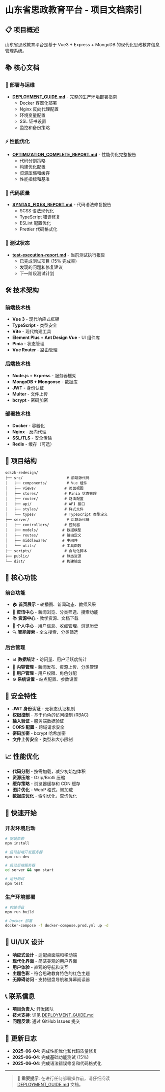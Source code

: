 # 山东省思政教育平台 - 项目文档索引

## 📋 项目概述

山东省思政教育平台是基于 Vue3 + Express + MongoDB 的现代化思政教育信息管理系统。

## 📚 核心文档

### 🚀 部署与运维

- **[DEPLOYMENT_GUIDE.md](./DEPLOYMENT_GUIDE.md)** - 完整的生产环境部署指南
  - Docker 容器化部署
  - Nginx 反向代理配置
  - 环境变量配置
  - SSL 证书设置
  - 监控和备份策略

### ⚡ 性能优化

- **[OPTIMIZATION_COMPLETE_REPORT.md](./OPTIMIZATION_COMPLETE_REPORT.md)** - 性能优化完整报告
  - 代码分割策略
  - 构建优化配置
  - 资源压缩和缓存
  - 性能指标和基准

### 🔧 代码质量

- **[SYNTAX_FIXES_REPORT.md](./SYNTAX_FIXES_REPORT.md)** - 代码语法修复报告
  - SCSS 语法现代化
  - TypeScript 错误修复
  - ESLint 配置优化
  - Prettier 代码格式化

### 🧪 测试状态

- **[test-execution-report.md](./test-execution-report.md)** - 当前测试执行报告
  - 已完成测试项目 (15% 完成率)
  - 发现的问题和修复建议
  - 下一阶段测试计划

## 🛠 技术架构

### 前端技术栈

- **Vue 3** - 现代响应式框架
- **TypeScript** - 类型安全
- **Vite** - 现代构建工具
- **Element Plus + Ant Design Vue** - UI 组件库
- **Pinia** - 状态管理
- **Vue Router** - 路由管理

### 后端技术栈

- **Node.js + Express** - 服务器框架
- **MongoDB + Mongoose** - 数据库
- **JWT** - 身份认证
- **Multer** - 文件上传
- **bcrypt** - 密码加密

### 部署技术栈

- **Docker** - 容器化
- **Nginx** - 反向代理
- **SSL/TLS** - 安全传输
- **Redis** - 缓存（可选）

## 📁 项目结构

```
sdszk-redesign/
├── src/                    # 前端源代码
│   ├── components/         # Vue 组件
│   ├── views/             # 页面视图
│   ├── stores/            # Pinia 状态管理
│   ├── router/            # 路由配置
│   ├── api/               # API 接口
│   ├── styles/            # 样式文件
│   └── types/             # TypeScript 类型定义
├── server/                 # 后端源代码
│   ├── controllers/       # 控制器
│   ├── models/           # 数据模型
│   ├── routes/           # 路由定义
│   ├── middleware/       # 中间件
│   └── utils/            # 工具函数
├── scripts/               # 自动化脚本
├── public/               # 静态资源
└── dist/                 # 构建输出
```

## 🎯 核心功能

### 前台功能

- 🏠 **首页展示** - 轮播图、新闻动态、教师风采
- 📰 **资讯中心** - 新闻浏览、分类筛选、搜索功能
- 📚 **资源中心** - 教学资源、文档下载
- 👤 **个人中心** - 用户信息、收藏管理、浏览历史
- 🔍 **智能搜索** - 全文搜索、分类筛选

### 后台管理

- 📊 **数据统计** - 访问量、用户活跃度统计
- 📝 **内容管理** - 新闻发布、资源上传、分类管理
- 👥 **用户管理** - 用户权限、角色分配
- ⚙️ **系统设置** - 站点配置、参数设置

## 🔐 安全特性

- **JWT 身份认证** - 无状态认证机制
- **权限控制** - 基于角色的访问控制 (RBAC)
- **输入验证** - 服务端数据验证
- **CORS 配置** - 跨域请求安全
- **密码加密** - bcrypt 哈希加密
- **文件上传安全** - 类型和大小限制

## 📈 性能优化

- **代码分割** - 按需加载，减少初始包体积
- **资源压缩** - Gzip/Brotli 压缩
- **缓存策略** - 浏览器缓存和 CDN 缓存
- **图片优化** - WebP 格式，懒加载
- **数据库优化** - 索引优化，查询优化

## 🚀 快速开始

### 开发环境启动

```bash
# 安装依赖
npm install

# 启动前端开发服务器
npm run dev

# 启动后端服务器
cd server && npm start

# 运行测试
npm test
```

### 生产环境部署

```bash
# 构建项目
npm run build

# Docker 部署
docker-compose -f docker-compose.prod.yml up -d
```

## 🎨 UI/UX 设计

- **响应式设计** - 适配桌面端和移动端
- **现代化界面** - 简洁美观的用户界面
- **用户体验** - 直观的导航和交互
- **主题色彩** - 符合思政教育特色的红色主题
- **无障碍访问** - 支持键盘导航和屏幕阅读器

## 📞 联系信息

- **项目负责人**: 开发团队
- **技术支持**: 详见 [DEPLOYMENT_GUIDE.md](./DEPLOYMENT_GUIDE.md)
- **问题反馈**: 通过 GitHub Issues 提交

## 📝 更新日志

- **2025-06-04**: 完成性能优化和代码质量修复
- **2025-06-04**: 完成基础功能测试 (15%)
- **2025-06-04**: 完成语法错误修复和代码格式化

---

> 📌 **重要提示**: 在进行任何部署操作前，请仔细阅读 [DEPLOYMENT_GUIDE.md](./DEPLOYMENT_GUIDE.md) 文档。
